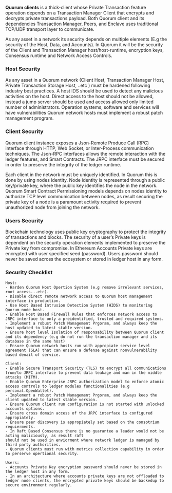 **Quorum clients** is a thick-client whose Private Transaction feature operation depends on a Transaction Manager Client that encrypts and decrypts 
private transactions payload. Both Quorum client and its dependencies Transaction Manager, Peers, and Enclave uses traditional TCP/UDP transport layer to communicate.  

As any asset in a network its security depends on multiple elements  (E.g the security of the Host, Data, and Accounts). In Quorum it will be the security of 
the Client and Transaction Manager host/host-runtime, encryption keys, Consensus runtime and Network Access Controls.

### Host Security
As any asset in a Quorum network (Client Host, Transaction Manager Host, Private Transaction Storage Host, ..etc ) must be hardened following industry best practices. A host IDS should be used to detect any malicious activities on the host. Direct access to the host should not be allowed, instead a jump server should be used and access allowed only limited number of administrators. 
Operation systems, software and services will have vulnerabilities Quorum network hosts must implement a robust patch management program.  

### Client Security 
Quorum client instance exposes a Json-Remote Produce Call (RPC) interface through HTTP, Web Socket, or Inter-Process communication techniques. The Json-RPC interfaces
allows the remote interaction with the ledger features, and Smart Contracts. The JRPC interface must be secured in order to preserve the integrity of the ledger runtime.

Each client in the network must be uniquely identified. In Quorum this is done by using nodes identity. Node identity is represented through a public key/private key, where
the public key identifies the node in the network. Quorum Smart Contract Permissioning models depends on nodes identity to authorize TCP level communication between nodes, as result securing 
the private key of a node is a paramount activity required to prevent unauthorized node from joining the network.

 
### Users Security
Blockchain technology uses public key cryptography to protect the integrity of transactions and blocks. The security of a user’s Private keys is dependent on the security operation elements implemented to 
preserve the Private key from compromise. In Ethereum Accounts Private keys are encrypted with user specified seed (password). Users password should never be saved across the ecosystem or stored in ledger host in any form.
 
### Security Checklist
    Host:
    - Harden Quorum Host Opertion System (e.g remove irrelevant services, root access...etc).
    - Disable direct remote network access to Quorum host management interface in production.
    - Use Host Based Intrusion Detection System (HIDS) to monitoring Quorum node host.
    - Enable Host Based Firewall Rules that enforces network access to JRPC interface to only a preidentified, trusted and required systems.
    - Implement a robust Patch Management Prgoram, and always keep the host updated to latest stable version.
    - Ensure host level Isolation of responsability between Quorum client and its dependency (e.g do not run the transaction manager and its database in the same host) 
    - Ensure Quorum network hosts run with appropiate service level agreement (SLA) that can ensure a defense against nonvulnerability based denail of service.
        
    Client:
    - Enable Secure Transport Security (TLS) to encrypt all communications from/to JRPC interface to prevent data leakage and man in the middle attacks (MITM).
    - Enable Quorum Enterprise JRPC authorization model to enforce atomic access controls to ledger modules functionalities (e.g personal.OpenWallet).
    - Implement a robust Patch Management Prgoram, and always keep the client updated to latest stable version.
    - Ensure Quorum client run configuration is not started with unlocked accounts options.
    - Ensure cross domain access of the JRPC interface is configured appropiately.  
    - Ensure peer discovery is appropiately set based on the consotrium requierments.
    - In Raft Based Consensus there is no guarantee a leader would not be acting maliciously, as result raft 
    should not be used in enviorment where network ledger is managed by third party authorities.
    - Quorum clients must run with metrics collection capability in order to perserve opertional security.
    
    Users:
    - Accounts Private Key encryption password should never be stored in the ledger host in any form.
    - In an architecture where accounts private keys are not offloaded to ledger node clients, the encrypted private keys should be backedup to secure environment regularly. 
    
         
